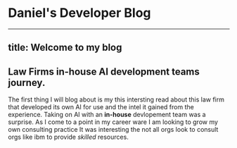 
# Daniel's Developer Blog
---
title: Welcome to my blog
---
## Law Firms in-house AI development teams journey.
The first thing I will blog about is my this intersting read about this law firm that developed its own AI for use and the intel it gained from the experience. Taking on AI with an **in-house** devlopement team was a surprise. As I come to a point in my career ware I am looking to grow my own consulting practice It was interesting the not all orgs look to consult orgs like ibm to provide _skilled_ resources. 
